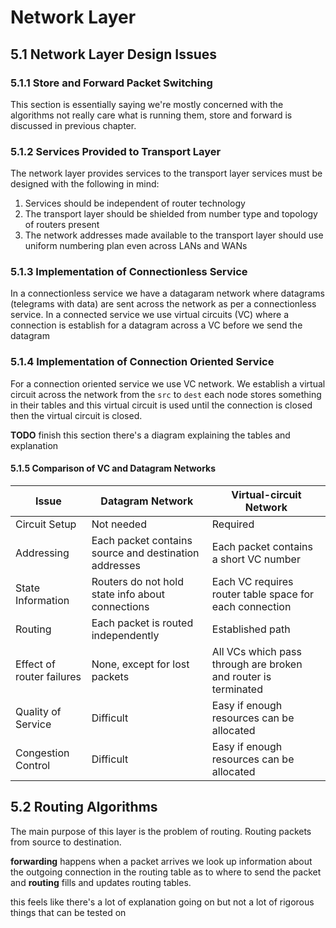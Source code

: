 # Network Layer

## 5.1 Network Layer Design Issues

### 5.1.1 Store and Forward Packet Switching

This section is essentially saying we're mostly concerned with the algorithms
not really care what is running them, store and forward is discussed in previous
chapter.

### 5.1.2 Services Provided to Transport Layer

The network layer provides services to the transport layer services must be designed with the following in mind:

1. Services should be independent of router technology
2. The transport layer should be shielded from number type and topology of routers present
3. The network addresses made available to the transport layer should use uniform numbering plan even across LANs and WANs

### 5.1.3 Implementation of Connectionless Service

In a connectionless service we have a datagaram network where datagrams
(telegrams with data) are sent across the network as per a connectionless
service. In a connected service we use virtual circuits (VC) where a connection
is establish for a datagram across a VC before we send the datagram

### 5.1.4 Implementation of Connection Oriented Service

For a connection oriented service we use VC network. We establish a virtual
circuit across the network from the `src` to `dest` each node stores something
in their tables and this virtual circuit is used until the connection is closed
then the virtual circuit is closed.

**TODO** finish this section there's a diagram explaining the tables and
explanation

#### 5.1.5 Comparison of VC and Datagram Networks

| **Issue** | **Datagram Network** | **Virtual-circuit Network** |
|---|---|---|
| Circuit Setup | Not needed | Required |
| Addressing | Each packet contains source and destination addresses | Each packet contains a short VC number |
| State Information | Routers do not hold state info about connections | Each VC requires router table space for each connection |
| Routing | Each packet is routed independently | Established path |
| Effect of router failures | None, except for lost packets | All VCs which pass through are broken and router is terminated |
| Quality of Service | Difficult | Easy if enough resources can be allocated |
| Congestion Control | Difficult | Easy if enough resources can be allocated |

## 5.2 Routing Algorithms

The main purpose of this layer is the problem of routing. Routing packets from
source to destination.

**forwarding** happens when a packet arrives we look up information about the
outgoing connection in the routing table as to where to send the packet and
**routing** fills and updates routing tables.

this feels like there's a lot of explanation going on but not a lot of rigorous
things that can be tested on
